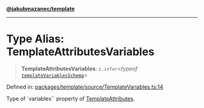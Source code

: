 [**@jakubmazanec/template**](../README.md)

---

# Type Alias: TemplateAttributesVariables

> **TemplateAttributesVariables**: `z.infer`\<_typeof_
> [`templateVariablesSchema`](../variables/templateVariablesSchema.md)\>

Defined in:
[packages/template/source/TemplateVariables.ts:14](https://github.com/jakubmazanec/tools/blob/0373298af23ca7b778987184cd6fcccd21ae54be/packages/template/source/TemplateVariables.ts#L14)

Type of `variables`` property of [TemplateAttributes](TemplateAttributes.md).
